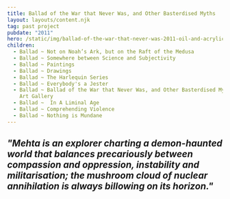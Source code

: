 ```yaml
---
title: Ballad of the War that Never Was, and Other Basterdised Myths
layout: layouts/content.njk
tag: past project
pubdate: "2011"
hero: /static/img/ballad-of-the-war-that-never-was-2011-oil-and-acrylic-on-canvas-152-x-198-cm.jpg
children:
  - Ballad ~ Not on Noah’s Ark, but on the Raft of the Medusa
  - Ballad ~ Somewhere between Science and Subjectivity
  - Ballad ~ Paintings
  - Ballad ~ Drawings
  - Ballad ~ The Harlequin Series
  - Ballad ~ Everybody's a Jester
  - Ballad ~ Ballad of the War that Never Was, and Other Basterdised Myths, TAO
    Art Gallery
  - Ballad ~  In A Liminal Age
  - Ballad ~ Comprehending Violence
  - Ballad ~ Nothing is Mundane
---
```

## *"Mehta is an explorer charting a demon-haunted world that balances precariously between compassion and oppression, instability and militarisation; the mushroom cloud of nuclear annihilation is always billowing on its horizon."*